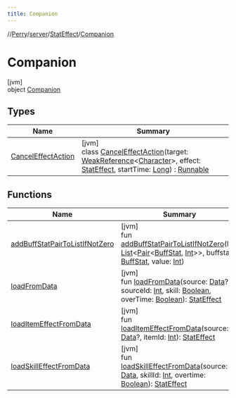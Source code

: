 ```yaml
---
title: Companion
---
```

//[Perry](../../../../index.html)/[server](../../index.html)/[StatEffect](../index.html)/[Companion](index.html)



# Companion



[jvm]\
object [Companion](index.html)



## Types


| Name | Summary |
|---|---|
| [CancelEffectAction](-cancel-effect-action/index.html) | [jvm]<br>class [CancelEffectAction](-cancel-effect-action/index.html)(target: [WeakReference](https://docs.oracle.com/javase/8/docs/api/java/lang/ref/WeakReference.html)&lt;[Character](../../../client/-character/index.html)&gt;, effect: [StatEffect](../index.html), startTime: [Long](https://kotlinlang.org/api/latest/jvm/stdlib/kotlin/-long/index.html)) : [Runnable](https://docs.oracle.com/javase/8/docs/api/java/lang/Runnable.html) |


## Functions


| Name | Summary |
|---|---|
| [addBuffStatPairToListIfNotZero](add-buff-stat-pair-to-list-if-not-zero.html) | [jvm]<br>fun [addBuffStatPairToListIfNotZero](add-buff-stat-pair-to-list-if-not-zero.html)(list: [List](https://kotlinlang.org/api/latest/jvm/stdlib/kotlin.collections/-list/index.html)&lt;[Pair](https://kotlinlang.org/api/latest/jvm/stdlib/kotlin/-pair/index.html)&lt;[BuffStat](../../../client/-buff-stat/index.html), [Int](https://kotlinlang.org/api/latest/jvm/stdlib/kotlin/-int/index.html)&gt;&gt;, buffstat: [BuffStat](../../../client/-buff-stat/index.html), value: [Int](https://kotlinlang.org/api/latest/jvm/stdlib/kotlin/-int/index.html)) |
| [loadFromData](load-from-data.html) | [jvm]<br>fun [loadFromData](load-from-data.html)(source: [Data](../../../provider/-data/index.html)?, sourceId: [Int](https://kotlinlang.org/api/latest/jvm/stdlib/kotlin/-int/index.html), skill: [Boolean](https://kotlinlang.org/api/latest/jvm/stdlib/kotlin/-boolean/index.html), overTime: [Boolean](https://kotlinlang.org/api/latest/jvm/stdlib/kotlin/-boolean/index.html)): [StatEffect](../index.html) |
| [loadItemEffectFromData](load-item-effect-from-data.html) | [jvm]<br>fun [loadItemEffectFromData](load-item-effect-from-data.html)(source: [Data](../../../provider/-data/index.html)?, itemId: [Int](https://kotlinlang.org/api/latest/jvm/stdlib/kotlin/-int/index.html)): [StatEffect](../index.html) |
| [loadSkillEffectFromData](load-skill-effect-from-data.html) | [jvm]<br>fun [loadSkillEffectFromData](load-skill-effect-from-data.html)(source: [Data](../../../provider/-data/index.html), skillId: [Int](https://kotlinlang.org/api/latest/jvm/stdlib/kotlin/-int/index.html), overtime: [Boolean](https://kotlinlang.org/api/latest/jvm/stdlib/kotlin/-boolean/index.html)): [StatEffect](../index.html) |

